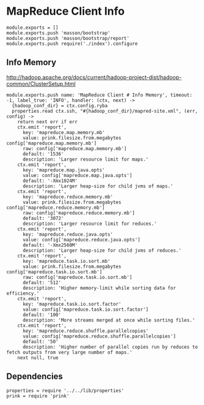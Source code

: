 
# MapReduce Client Info

    module.exports = []
    module.exports.push 'masson/bootstrap'
    module.exports.push 'masson/bootstrap/report'
    module.exports.push require('./index').configure

## Info Memory

http://hadoop.apache.org/docs/current/hadoop-project-dist/hadoop-common/ClusterSetup.html

    module.exports.push name: 'MapReduce Client # Info Memory', timeout: -1, label_true: 'INFO', handler: (ctx, next) ->
      {hadoop_conf_dir} = ctx.config.ryba
      properties.read ctx.ssh, "#{hadoop_conf_dir}/mapred-site.xml", (err, config) ->
        return next err if err
        ctx.emit 'report',
          key: 'mapreduce.map.memory.mb'
          value: prink.filesize.from.megabytes config['mapreduce.map.memory.mb']
          raw: config['mapreduce.map.memory.mb']
          default: '1536'
          description: 'Larger resource limit for maps.'
        ctx.emit 'report',
          key: 'mapreduce.map.java.opts'
          value: config['mapreduce.map.java.opts']
          default: '-Xmx1024M'
          description: 'Larger heap-size for child jvms of maps.'
        ctx.emit 'report',
          key: 'mapreduce.reduce.memory.mb'
          value: prink.filesize.from.megabytes config['mapreduce.reduce.memory.mb']
          raw: config['mapreduce.reduce.memory.mb']
          default: '3072'
          description: 'Larger resource limit for reduces.'
        ctx.emit 'report',
          key: 'mapreduce.reduce.java.opts'
          value: config['mapreduce.reduce.java.opts']
          default: '-Xmx2560M'
          description: 'Larger heap-size for child jvms of reduces.'
        ctx.emit 'report',
          key: 'mapreduce.task.io.sort.mb'
          value: prink.filesize.from.megabytes config['mapreduce.task.io.sort.mb']
          raw: config['mapreduce.task.io.sort.mb']
          default: '512'
          description: 'Higher memory-limit while sorting data for efficiency.'
        ctx.emit 'report',
          key: 'mapreduce.task.io.sort.factor'
          value: config['mapreduce.task.io.sort.factor']
          default: '100'
          description: 'More streams merged at once while sorting files.'
        ctx.emit 'report',
          key: 'mapreduce.reduce.shuffle.parallelcopies'
          value: config['mapreduce.reduce.shuffle.parallelcopies']
          default: '50'
          description: 'Higher number of parallel copies run by reduces to fetch outputs from very large number of maps.'
        next null, true

## Dependencies

    properties = require '../../lib/properties'
    prink = require 'prink'
